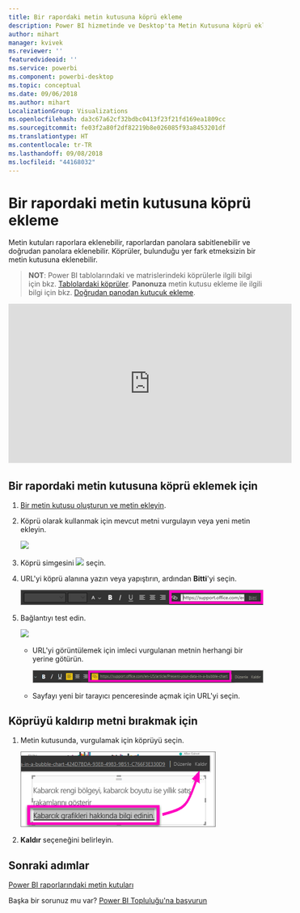 ```yaml
---
title: Bir rapordaki metin kutusuna köprü ekleme
description: Power BI hizmetinde ve Desktop'ta Metin Kutusuna köprü ekleme
author: mihart
manager: kvivek
ms.reviewer: ''
featuredvideoid: ''
ms.service: powerbi
ms.component: powerbi-desktop
ms.topic: conceptual
ms.date: 09/06/2018
ms.author: mihart
LocalizationGroup: Visualizations
ms.openlocfilehash: da3c67a62cf32bdbc0413f23f21fd169ea1809cc
ms.sourcegitcommit: fe03f2a80f2df82219b8e026085f93a8453201df
ms.translationtype: HT
ms.contentlocale: tr-TR
ms.lasthandoff: 09/08/2018
ms.locfileid: "44168032"
---
```

# <a name="add-a-hyperlink-to-a-text-box-in-a-report"></a>Bir rapordaki metin kutusuna köprü ekleme
Metin kutuları raporlara eklenebilir, raporlardan panolara sabitlenebilir ve doğrudan panolara eklenebilir. Köprüler, bulunduğu yer fark etmeksizin bir metin kutusuna eklenebilir.  

> **NOT**: Power BI tablolarındaki ve matrislerindeki köprülerle ilgili bilgi için bkz. [Tablolardaki köprüler](power-bi-hyperlinks-in-tables.md). **Panonuza** metin kutusu ekleme ile ilgili bilgi için bkz. [Doğrudan panodan kutucuk ekleme](service-dashboard-add-widget.md). 
> 
> 

<iframe width="560" height="315" src="https://www.youtube.com/embed/_3q6VEBhGew#t=0m55s" frameborder="0" allowfullscreen></iframe>


## <a name="to-add-a-hyperlink-to-a-text-box-in-a-report"></a>Bir rapordaki metin kutusuna köprü eklemek için
1. [Bir metin kutusu oluşturun ve metin ekleyin](power-bi-reports-add-text-and-shapes.md). 
2. Köprü olarak kullanmak için mevcut metni vurgulayın veya yeni metin ekleyin.
   
   ![](media/service-add-hyperlink-to-text-box/power-bi-hyperlink-new.png)
3. Köprü simgesini ![](media/service-add-hyperlink-to-text-box/power-bi-hyperlink-icon.png) seçin.
4. URL'yi köprü alanına yazın veya yapıştırın, ardından **Bitti**'yi seçin.
   
   ![](media/service-add-hyperlink-to-text-box/power-bi-add-link.png)
5. Bağlantıyı test edin.  
   
   ![](media/service-add-hyperlink-to-text-box/power-bi-test-link.png)
   
   * URL'yi görüntülemek için imleci vurgulanan metnin herhangi bir yerine götürün.  
     
      ![](media/service-add-hyperlink-to-text-box/power-bi-hyperlink-edit.png)
   * Sayfayı yeni bir tarayıcı penceresinde açmak için URL'yi seçin.

## <a name="to-remove-the-hyperlink-but-leave-the-text"></a>Köprüyü kaldırıp metni bırakmak için
1. Metin kutusunda, vurgulamak için köprüyü seçin.
   
     ![](media/service-add-hyperlink-to-text-box/power-bi-hyperlink-remove.png)
2. **Kaldır** seçeneğini belirleyin. 

## <a name="next-steps"></a>Sonraki adımlar
[Power BI raporlarındaki metin kutuları](power-bi-reports-add-text-and-shapes.md)

Başka bir sorunuz mu var? [Power BI Topluluğu'na başvurun](http://community.powerbi.com/)

